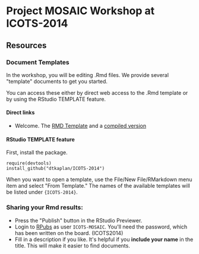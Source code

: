 Project MOSAIC Workshop at ICOTS-2014
==========

## Resources

### Document Templates

In the workshop, you will be editing .Rmd files.  We provide several "template" documents to get you started.

You can access these either by direct web access to the .Rmd template or by using the RStudio TEMPLATE feature.

#### Direct links

* Welcome.  The [RMD Template](inst/rmarkdown/templates/Welcome/skeleton/skeleton.Rmd) and a [compiled version](inst/rmarkdown/templates/Welcome/skeleton/skeleton.html)

#### RStudio TEMPLATE feature

First, install the package.  
```
require(devtools)
install_github("dtkaplan/ICOTS-2014")
```

When you want to open a template, use the File/New File/RMarkdown menu item and select "From Template."  The names of the available templates will be listed under `{ICOTS-2014}`.

### Sharing your Rmd results:

* Press the "Publish" button in the RStudio Previewer.
* Login to [RPubs](www.rpubs.org) as user `ICOTS-MOSAIC`.  You'll need the password, which has been written on the board. (ICOTS2014)
* Fill in a description if you like. It's helpful if you **include your name** in the title.  This will make it easier to find documents. 
